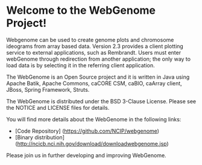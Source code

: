Welcome to the WebGenome Project!
=====================================
Webgenome can be used to create genome plots and chromosome ideograms from array based data. Version 2.3 provides a client plotting service to external applications, such as Rembrandt. Users must enter webGenome through redirection from another application; the only way to load data is by selecting it in the referring client application.
    
The WebGenome is an Open Source project and it is written in Java using Apache Batik, Apache Commons, caCORE CSM, caBIO, caArray client, JBoss, Spring Framework, Struts.

The WebGenome is distributed under the BSD 3-Clause License.
Please see the NOTICE and LICENSE files for details.

You will find more details about the WebGenome in the following links:
 * [Code Repository] (https://github.com/NCIP/webgenome)
 * [Binary distribution] (http://ncicb.nci.nih.gov/download/downloadwebgenome.jsp)

Please join us in further developing and improving WebGenome.
